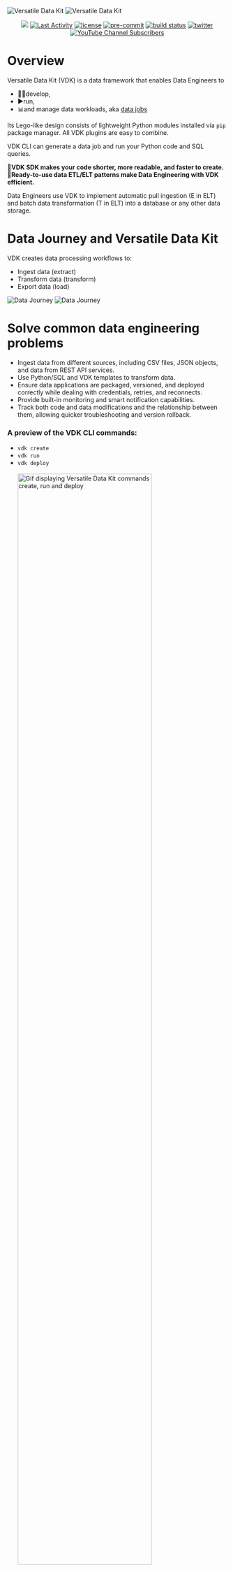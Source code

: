 ![Versatile Data Kit](./support/images/versatile-data-kit.svg#gh-light-mode-only)
![Versatile Data Kit](./support/images/versatile-data-kit.svg#gh-dark-mode-only)

<p align="center">
    <a href="https://github.com/vmware/versatile-data-kit/pulse" alt="Activity">
        <img src="https://img.shields.io/github/commit-activity/m/vmware/versatile-data-kit" /></a>
    <a href="https://github.com/vmware/versatile-data-kit/contributors" alt="Last Activity">
        <img src="https://img.shields.io/github/last-commit/vmware/versatile-data-kit" alt="Last Activity"></a>
    <a href="https://github.com/vmware/versatile-data-kit/blob/main/LICENSE" alt="License">
        <img src="https://img.shields.io/github/license/vmware/versatile-data-kit" alt="license"></a>
    <a href="https://github.com/pre-commit/pre-commit">
        <img src="https://img.shields.io/badge/pre--commit-enabled-brightgreen?logo=pre-commit&logoColor=white" alt="pre-commit"></a>
    <a href="https://github.com/vmware/versatile-data-kit">
        <img src="https://gitlab.com/vmware-analytics/versatile-data-kit/badges/main/pipeline.svg" alt="build status"></a>
    <a href="https://twitter.com/intent/tweet?text=Wow: @VDKProject">
        <img src="https://img.shields.io/twitter/url?style=social&url=https%3A%2F%2Ftwitter.com%2FVDKProject" alt="twitter"/></a>
     <a href="https://www.youtube.com/channel/UCasf2Q7X8nF7S4VEmcTHJ0Q">
        <img alt="YouTube Channel Subscribers" src="https://img.shields.io/youtube/channel/subscribers/UCasf2Q7X8nF7S4VEmcTHJ0Q?style=social"></a>

<!-- TODO: code coverage -->
</p>


# Overview

Versatile Data Kit (VDK) is a data framework that enables Data Engineers to
- 🧑‍💻develop,
- ▶️run,
- 📊and manage data workloads, aka [data jobs](https://github.com/vmware/versatile-data-kit/wiki/dictionary#data-job)


Its Lego-like design consists of lightweight Python modules installed via `pip` package manager. All VDK plugins are easy to combine.

VDK CLI can generate a data job and run your Python code and SQL queries.

**🎯VDK SDK makes your code shorter, more readable, and faster to create.**<br>
**🚦Ready-to-use data ETL/ELT patterns make Data Engineering with VDK efficient.**

Data Engineers use VDK to implement automatic pull ingestion (E in ELT) and batch data transformation (T in ELT) into a database or any other data storage.


# Data Journey and Versatile Data Kit

VDK creates data processing workflows to:

- Ingest data (extract)
- Transform data (transform)
- Export data (load)

![Data Journey](./support/images/versatile-data-kit-data-journey.svg#gh-light-mode-only)
![Data Journey](./support/images/versatile-data-kit-data-journey-dark-mode.svg#gh-dark-mode-only)


# Solve common data engineering problems
- Ingest data from different sources, including CSV files, JSON objects, and data from REST API services.
- Use Python/SQL and VDK templates to transform data.
- Ensure data applications are packaged, versioned, and deployed correctly while dealing with credentials, retries, and reconnects.
- Provide built-in monitoring and smart notification capabilities.
- Track both code and data modifications and the relationship between them, allowing quicker troubleshooting and version rollback.

<!-- This is going to be transferred to the VDK CLI page to be linked: -->
### A preview of the VDK CLI commands:
- `vdk create`
- `vdk run`
- `vdk deploy`<br>
  <br> <img alt="Gif displaying Versatile Data Kit commands create, run and deploy" src="https://github.com/vmware/versatile-data-kit/blob/main/support/images/versatile-data-kit-cli-retail.gif" width=80% height=auto/>

![Without / With Versatile Data Kit code](./support/images/versatile-data-kit-before-after-code-transparent-light.svg#gh-light-mode-only)
![Without / With Versatile Data Kit code](./support/images/versatile-data-kit-before-after-code-transparent-dark.svg#gh-dark-mode-only)


# VDK components

<p>
<img src="./support/images/versatile-data-kit-components-dark-1.svg"/>
</p>


# Getting Started

## Create and run data jobs locally

```
pip install quickstart-vdk
```

This installs the core vdk packages and the vdk command line interface. You can
use them to run jobs in your local shell environment.

See also the [Getting
Started](https://github.com/vmware/versatile-data-kit/wiki/getting-started)
section of the wiki

## Run the Control Service locally with Docker and Kubernetes

Using Kubernetes for your data jobs workflow provides additional benefits, such
as continuous delivery, easier collaboration, streamlined data job
orchestration, high availability, security, and job runtime isolation

More info https://kubernetes.io/docs/concepts/overview/

**Prerequisites**
- [helm](https://helm.sh/docs/intro/install)
- [docker](https://docs.docker.com/get-docker)
- [kind](https://kind.sigs.k8s.io/docs/user/quick-start/#installation) (version 0.11.1 or later)

```
vdk server --install
```

You can then use the vdk cli to create and deploy jobs and the UI to manage
them.

# Next Steps

🏃 [Getting Started](https://github.com/vmware/versatile-data-kit/wiki/getting-started)</br>
📖 [VDK Examples](https://github.com/vmware/versatile-data-kit/wiki/Examples) try VDK yourself</br>
🪜 [A step-by-step guide building a Web App with Streamlit and VDK](https://towardsdatascience.com/how-to-build-a-web-app-with-data-ingested-through-versatile-data-kit-ddae43b5f62d](https://towardsdatascience.com/how-to-build-a-web-app-with-data-ingested-through-versatile-data-kit-ddae43b5f62d )</br>
▶️ [VDK UI - Installation and Getting Started](https://www.youtube.com/watch?v=DLRGCCGUp0U)</br>
🗣️ Get to know us and ask questions at our [community meeting](https://github.com/vmware/versatile-data-kit/wiki/Community-and-Resources)</br>

# Additional Resources
🔍 [Documentation](https://github.com/vmware/versatile-data-kit/wiki/Introduction) for VDK.</br>
📖 [Running in production](https://github.com/vmware/versatile-data-kit/wiki/Installation#install-versatile-data-kit-control-service)</br>
▶️ [VDK Operations UI Overview](https://www.youtube.com/watch?v=9BkAOSvXuUg)</br>

# Contributing
Create an [issue](https://github.com/vmware/versatile-data-kit/issues) or [pull request](https://github.com/vmware/versatile-data-kit/pulls) on GitHub to submit suggestions or changes. If you are interested in contributing as a developer, visit the [contributing](https://github.com/vmware/versatile-data-kit/blob/main/CONTRIBUTING.md) page.

# Contacts
- Connect on Slack by:
    - Joining the [CNCF Slack workspace](https://communityinviter.com/apps/cloud-native/cncf).
    - Joining the [#versatile-data-kit](https://cloud-native.slack.com/archives/C033PSLKCPR) channel.
- Follow us on [Twitter](https://twitter.com/VDKProject).
- Subscribe to the [Versatile Data Kit YouTube Channel](https://www.youtube.com/channel/UCasf2Q7X8nF7S4VEmcTHJ0Q).
- Join our [development mailing list](mailto:join-versatiledatakit@groups.vmware.com), used by developers and maintainers of VDK.

# Code of Conduct
Everyone involved in working on the project's source code, or engaging in any issue trackers, Slack channels, and mailing lists is expected to be familiar with and follow the [Code of Conduct](https://github.com/vmware/versatile-data-kit/blob/main/CODE_OF_CONDUCT.md).
